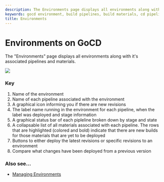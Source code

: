 ```yaml
---
description: The Environments page displays all environments along with it's associated pipelines and materials.
keywords: gocd environment, build pipelines, build materials, cd pipeline, managing environments
title: Environments
---
```



# Environments on GoCD

The "Environments" page displays all environments along with it's associated
pipelines and materials.

![](../images/environments.png)

### Key

1.  Name of the environment
2.  Name of each pipeline associated with the environment
3.  A graphical icon informing you if there are new revisions
4.  The label name running in the environment for each pipeline, when the label was deployed and stage information
5.  A graphical status bar of each pipleline broken down by stage and state
6.  A collapsable list of all materials associated with each pipeline. The rows that are highlighted (colored and bold) indicate that there are new builds for those materials that are yet to be deployed
7.  Buttons to either deploy the latest revisions or specific revisions to an environment
8.  Compare what changes have been deployed from a previous version

### Also see...

-   [Managing Environments](../configuration/managing_environments.html)
